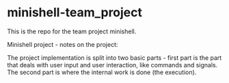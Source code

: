 # minishell-team_project
This is the repo for the team project minishell.

Minishell project - notes on the project:

The project implementation is split into two basic parts -  first part is the part that deals with user input and user interaction, like commands and signals. 
The second part is where the internal work is done (the execution).
